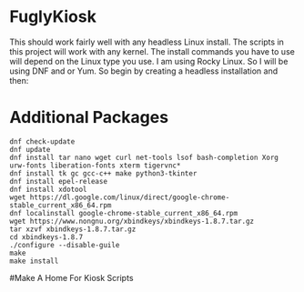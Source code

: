 # FuglyKiosk

This should work fairly well with any headless Linux install. The scripts in this project will work with any kernel. The install commands you have to use will
depend on the Linux type you use. I am using Rocky Linux. So I will be using DNF and or Yum. So begin by creating a headless installation and then:

# Additional Packages

    dnf check-update
    dnf update
    dnf install tar nano wget curl net-tools lsof bash-completion Xorg urw-fonts liberation-fonts xterm tigervnc*
    dnf install tk gc gcc-c++ make python3-tkinter
    dnf install epel-release
    dnf install xdotool
    wget https://dl.google.com/linux/direct/google-chrome-stable_current_x86_64.rpm
    dnf localinstall google-chrome-stable_current_x86_64.rpm
    wget https://www.nongnu.org/xbindkeys/xbindkeys-1.8.7.tar.gz
    tar xzvf xbindkeys-1.8.7.tar.gz
    cd xbindkeys-1.8.7
    ./configure --disable-guile
    make
    make install
    
#Make A Home For Kiosk Scripts

    
